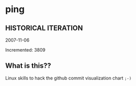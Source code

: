 # ping

## HISTORICAL ITERATION
2007-11-06

Incremented: 3809

## What is this?? 
Linux skills to hack the github commit visualization chart `;-)`
